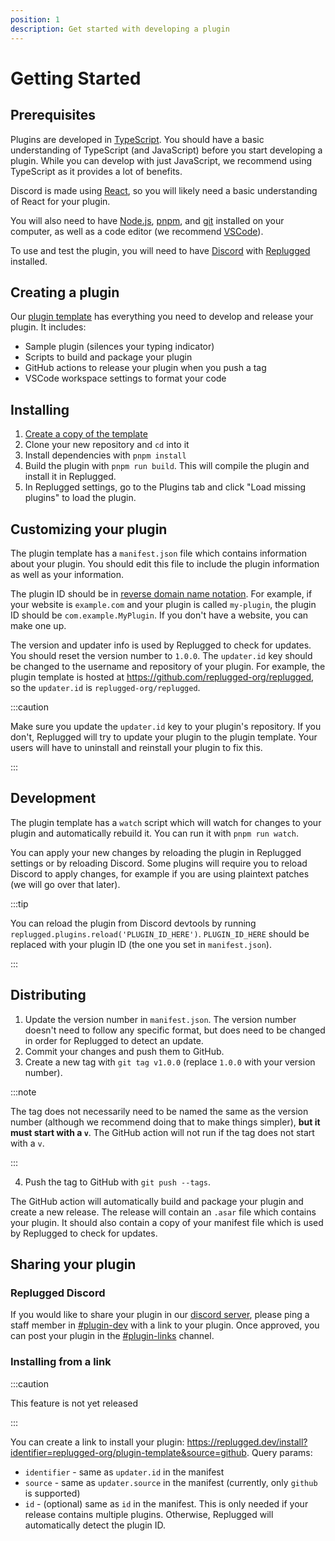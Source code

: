 ```yaml
---
position: 1
description: Get started with developing a plugin
---
```


# Getting Started

## Prerequisites

Plugins are developed in [TypeScript](https://www.typescriptlang.org/). You should have a basic
understanding of TypeScript (and JavaScript) before you start developing a plugin. While you can
develop with just JavaScript, we recommend using TypeScript as it provides a lot of benefits.

Discord is made using [React](https://reactjs.org/), so you will likely need a basic understanding
of React for your plugin.

You will also need to have [Node.js](https://nodejs.org/), [pnpm](https://pnpm.io/), and
[git](https://git-scm.com/) installed on your computer, as well as a code editor (we recommend
[VSCode](https://code.visualstudio.com/)).

To use and test the plugin, you will need to have [Discord](https://discord.com/download) with
[Replugged](https://replugged.dev/installation) installed.

## Creating a plugin

Our [plugin template](https://github.com/replugged-org/plugin-template) has everything you need to
develop and release your plugin. It includes:

- Sample plugin (silences your typing indicator)
- Scripts to build and package your plugin
- GitHub actions to release your plugin when you push a tag
- VSCode workspace settings to format your code

## Installing

1. [Create a copy of the template](https://github.com/replugged-org/plugin-template/generate)
2. Clone your new repository and `cd` into it
3. Install dependencies with `pnpm install`
4. Build the plugin with `pnpm run build`. This will compile the plugin and install it in Replugged.
5. In Replugged settings, go to the Plugins tab and click "Load missing plugins" to load the plugin.

## Customizing your plugin

The plugin template has a `manifest.json` file which contains information about your plugin. You
should edit this file to include the plugin information as well as your information.

The plugin ID should be in
[reverse domain name notation](https://en.wikipedia.org/wiki/Reverse_domain_name_notation). For
example, if your website is `example.com` and your plugin is called `my-plugin`, the plugin ID
should be `com.example.MyPlugin`. If you don't have a website, you can make one up.

The version and updater info is used by Replugged to check for updates. You should reset the version
number to `1.0.0`. The `updater.id` key should be changed to the username and repository of your
plugin. For example, the plugin template is hosted at https://github.com/replugged-org/replugged, so
the `updater.id` is `replugged-org/replugged`.

:::caution

Make sure you update the `updater.id` key to your plugin's repository. If you don't, Replugged will
try to update your plugin to the plugin template. Your users will have to uninstall and reinstall
your plugin to fix this.

:::

## Development

The plugin template has a `watch` script which will watch for changes to your plugin and
automatically rebuild it. You can run it with `pnpm run watch`.

You can apply your new changes by reloading the plugin in Replugged settings or by reloading
Discord. Some plugins will require you to reload Discord to apply changes, for example if you are
using plaintext patches (we will go over that later).

:::tip

You can reload the plugin from Discord devtools by running
`replugged.plugins.reload('PLUGIN_ID_HERE')`. `PLUGIN_ID_HERE` should be replaced with your plugin
ID (the one you set in `manifest.json`).

:::

## Distributing

1. Update the version number in `manifest.json`. The version number doesn't need to follow any
   specific format, but does need to be changed in order for Replugged to detect an update.
2. Commit your changes and push them to GitHub.
3. Create a new tag with `git tag v1.0.0` (replace `1.0.0` with your version number).

:::note

The tag does not necessarily need to be named the same as the version number (although we recommend
doing that to make things simpler), **but it must start with a `v`**. The GitHub action will not run
if the tag does not start with a `v`.

:::

4. Push the tag to GitHub with `git push --tags`.

The GitHub action will automatically build and package your plugin and create a new release. The
release will contain an `.asar` file which contains your plugin. It should also contain a copy of
your manifest file which is used by Replugged to check for updates.

## Sharing your plugin

### Replugged Discord

If you would like to share your plugin in our [discord server](https://discord.gg/replugged), please
ping a staff member in
[#plugin-dev](https://discord.com/channels/1000926524452647132/1000955966520557689) with a link to
your plugin. Once approved, you can post your plugin in the
[#plugin-links](https://discord.com/channels/1000926524452647132/1053466391874900078) channel.

### Installing from a link

:::caution

This feature is not yet released

:::

You can create a link to install your plugin:
<https://replugged.dev/install?identifier=replugged-org/plugin-template&source=github>. Query
params:

- `identifier` - same as `updater.id` in the manifest
- `source` - same as `updater.source` in the manifest (currently, only `github` is supported)
- `id` - (optional) same as `id` in the manifest. This is only needed if your release contains
  multiple plugins. Otherwise, Replugged will automatically detect the plugin ID.
